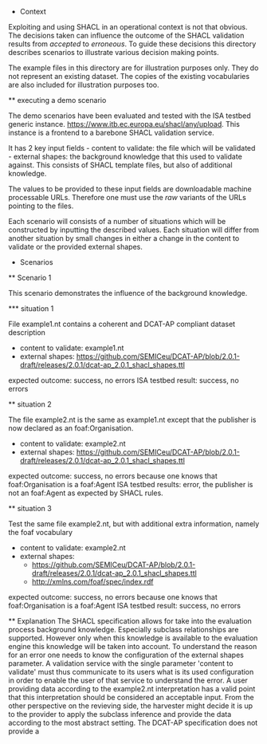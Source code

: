 * Context

Exploiting and using SHACL in an operational context is not that obvious. The decisions taken can influence the outcome of the SHACL validation results from _accepted_ to _erroneous_. To guide these decisions this directory describes scenarios to illustrate various decision making points. 



The example files in this directory are for illustration purposes only. They do not represent an existing dataset. 
The copies of the existing vocabularies are also included for illustration purposes too. 

** executing a demo scenario

The demo scenarios have been evaluated and tested with the ISA testbed generic instance. https://www.itb.ec.europa.eu/shacl/any/upload.
This instance is a frontend to a barebone SHACL validation service. 

It has 2 key input fields 
    - content to validate: the file which will be validated 
    - external shapes: the background knowledge that this used to validate against. This consists of SHACL template files, but also of additional knowledge.

The values to be provided to these input fields are downloadable machine processable URLs. Therefore one must use the _raw_ variants of the URLs pointing to the files. 

Each scenario will consists of a number of situations which will be constructed by inputting the described values.
Each situation will differ from another situation by small changes in either a change in the content to validate or the provided external shapes. 



* Scenarios

** Scenario 1

This scenario demonstrates the influence of the background knowledge.

*** situation 1

File example1.nt contains a coherent and DCAT-AP compliant dataset description

 - content to validate: example1.nt
 - external shapes: https://github.com/SEMICeu/DCAT-AP/blob/2.0.1-draft/releases/2.0.1/dcat-ap_2.0.1_shacl_shapes.ttl

expected outcome: success, no errors
ISA testbed result: success, no errors


** situation 2

The file example2.nt is the same as example1.nt except that the publisher is now declared as an foaf:Organisation. 

 - content to validate: example2.nt
 - external shapes: https://github.com/SEMICeu/DCAT-AP/blob/2.0.1-draft/releases/2.0.1/dcat-ap_2.0.1_shacl_shapes.ttl

expected outcome: success, no errors because one knows that foaf:Organisation is a foaf:Agent
ISA testbed results: error, the publisher is not an foaf:Agent as expected by SHACL rules.

** situation 3

Test the same file example2.nt, but with additional extra information, namely the foaf vocabulary

 - content to validate: example2.nt
 - external shapes: 
    - https://github.com/SEMICeu/DCAT-AP/blob/2.0.1-draft/releases/2.0.1/dcat-ap_2.0.1_shacl_shapes.ttl
    - http://xmlns.com/foaf/spec/index.rdf

expected outcome: success, no errors because one knows that foaf:Organisation is a foaf:Agent
ISA testbed result: success, no errors

** Explanation
The SHACL specification allows for take into the evaluation process background knowledge. Especially subclass relationships are supported. However only when this knowledge is available to the evaluation engine this knowledge will be taken into account. To understand the reason for an error one needs to know the configuration of the external shapes parameter. A validation service with the single parameter 'content to validate' must thus communicate to its users what is its used configuration in order to enable the user of that service to understand the error.
A user providing data according to the example2.nt interpretation has a valid point that this interpretation should be considered an acceptable input. From the other perspective on the revieving side, the harvester might decide it is up to the provider to apply the subclass inference and provide the data according to the most abstract setting. The DCAT-AP specification does not provide a 

